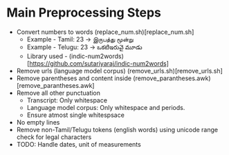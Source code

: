 # Main Preprocessing Steps
- Convert numbers to words (replace_num.sh)[replace_num.sh]
  - Example - Tamil: 23 -> இருபத்து மூன்று
  - Example - Telugu: 23 -> ఒకటిఇరువై మూడు 
  - Library used - (indic-num2words)[https://github.com/sutariyaraj/indic-num2words] 
- Remove urls (language model corpus) (remove_urls.sh)[remove_urls.sh]
- Remove parentheses and content inside (remove_parantheses.awk)[remove_parantheses.awk]
- Remove all other punctuation
  - Transcript: Only whitespace
  - Language model corpus: Only whitespace and periods.
  - Ensure atmost single whitespsace
- No empty lines
- Remove non-Tamil/Telugu tokens (english words) using unicode range check for legal characters
- TODO: Handle dates, unit of measurements